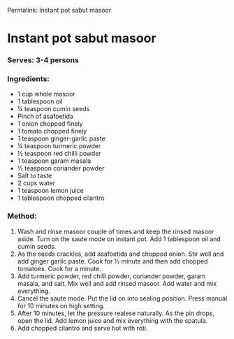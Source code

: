 Permalink: Instant pot sabut masoor

# Instant pot sabut masoor

### Serves: 3-4 persons

### Ingredients:
* 1 cup whole masoor 
* 1 tablespoon oil
* ¼ teaspoon cumin seeds
* Pinch of asafoetida
* 1 onion chopped finely
* 1 tomato chopped finely
* 1 teaspoon ginger-garlic paste
* ¼ teaspoon turmeric powder
* ½ teaspoon red chilli powder
* 1 teaspoon garam masala
* ½ teaspoon coriander powder
* Salt to taste
* 2 cups water
* 1 teaspoon lemon juice
* 1 tablespoon chopped cilantro

### Method:
1. Wash and rinse masoor couple of times and keep the rinsed masoor aside. Turn on the saute mode on instant pot. Add 1 tablespoon oil and cumin seeds. 
2. As the seeds crackles, add asafoetida and chopped onion. Stir well and add ginger garlic paste. Cook for ½ minute and then add chopped tomatoes. Cook for a minute. 
3. Add turmeric powder, red chilli powder, coriander powder, garam masala, and salt. Mix well and add rinsed masoor. Add water and mix everything. 
4. Cancel the saute mode. Put the lid on into sealing position. Press manual for 10 minutes on high setting. 
5. After 10 minutes, let the pressure realese naturally. As the pin drops, open the lid. Add lemon juice and mix everything with the spatula. 
6. Add chopped cilantro and serve hot with roti. 